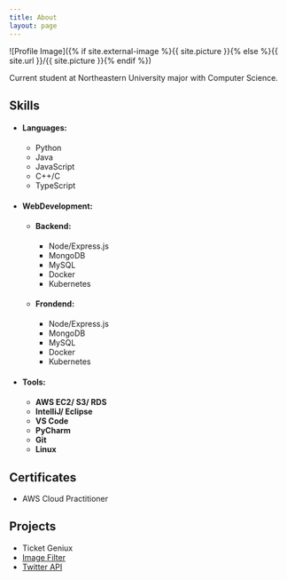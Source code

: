 ```yaml
---
title: About
layout: page
---
```

![Profile Image]({% if site.external-image %}{{ site.picture }}{% else %}{{ site.url }}/{{ site.picture }}{% endif %})

<p>Current student at Northeastern University major with Computer Science.</p>



<h2>Skills</h2>
<ul class="skill-list">
	<li> <h4>Languages: </h4>
		<ul>
			<li> Python</li>
			<li> Java</li>
			<li> JavaScript</li>
			<li> C++/C</li>
			<li> TypeScript</li>
		</ul>
	</li>
	<li><h4>WebDevelopment:</h4>
		<ul>
			<li><h4>Backend:</h4></li>
				<ul>
					<li> Node/Express.js</li>
					<li> MongoDB</li>
					<li> MySQL</li>
					<li> Docker</li>
					<li> Kubernetes</li>
				</ul>
			<li><h4>Frondend: </h4></li>
				<ul>
					<li> Node/Express.js</li>
					<li> MongoDB</li>
					<li> MySQL</li>
					<li> Docker</li>
					<li> Kubernetes</li>
				</ul>
		</ul>
	</li>
	<li><h4>Tools:<h4>
		<ul>
			<li>AWS EC2/ S3/ RDS</li>
			<li>IntelliJ/ Eclipse</li>
			<li>VS Code</li>
			<li>PyCharm</li>
			<li>Git</li>
			<li>Linux</li>
		</ul>
	</li>
</ul>

<h2>Certificates</h2>
	<ul>
		<li><a href=""></a>AWS Cloud Practitioner</li>
	</ul>

<h2>Projects</h2>
	<ul>
		<li><a href="https://github.com/MarshmelloRice/microservices"></a>Ticket Geniux</li>
		<li><a href="https://github.com/">Image Filter</a></li>
		<li><a href="https://github.com/">Twitter API</a></li>
	</ul>
